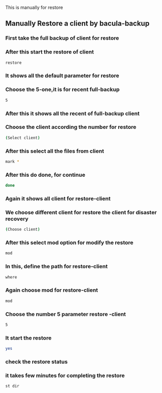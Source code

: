 
This is manually for restore

## Manually Restore a client by bacula-backup 

### First take the full backup of client for restore

### After this start the restore of client
```bash
restore
```

### It shows all the default parameter for restore
### Choose the 5-one,it is for recent full-backup
```bash             
5                 
```
### After this it shows all the recent of full-backup client
### Choose the client according the number for restore                    
```bash
(Select client)      
```
### After this select all the files from client
```bash
mark *               
```
### After this do done, for continue 
```bash
done          
```
### Again it shows all client for restore-client
### We choose different client for restore the client for disaster recovery 
```bash
(Choose client) 
```  
### After this select mod option for modify the restore
```bash 
mod    
```
### In this, define the path for restore-client
```bash
where 
```
### Again choose mod for restore-client
```bash             
mod 
```  
### Choose the number 5 parameter restore -client
```bash           
5      
```    
### It start the restore
```bash        
yes 
```   
### check the restore status 
### it takes few minutes for completing the restore 
```bash          
st dir              
```             
                     


